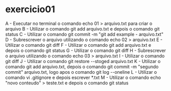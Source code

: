 # exercicio01

A - Executar no terminal o comando echo 01 > arquivo.txt para criar o arquivo
B - Utilizar o comando git add arquivo.txt e depois o comando git status
C - Utilizar o comando git commit -m "git add example - arquivo.txt"
D - Subrescrever o arquivo utilizando o comando echo 02 > arquivo.txt
E - Utilizar o comando git diff
F - Utilizar o comando git add arquivo.txt e depois o comando git status
G - Utilizar o comando git diff 
H - Subrescrever o arquivo utilizando o comando echo 03 > arquivo.txt
I - Utilizar o comando git diff
J - Utilizar o comando git restore --stoged arquivo.txt
K - Utilizar o comando git add arquivo.txt, depois o comando git commit -m "segundo commit" arquivo.txt, logo apos o comando git log --oneline
L - Utilizar o comando vi .gitignore e depois escrever *.txt
M - Utilizar o comando echo "novo conteudo" > teste.txt e depois o comando git status
